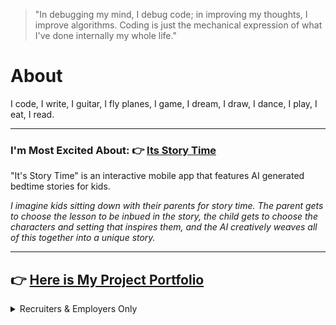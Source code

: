 
> "In debugging my mind, I debug code; in improving my thoughts, I improve algorithms. Coding is just the mechanical expression of what I've done internally my whole life."


# About

I code, I write, I guitar, I fly planes, I game, I dream, I draw, I dance, I play, I eat, I read.

---

### I'm Most Excited About: :point_right: [Its Story Time](https://github.com/xBromsson/bedtime-story)



"It's Story Time" is an interactive mobile app that features AI generated bedtime stories for kids. 

_I imagine kids sitting down with their parents for story time. The parent gets to choose the lesson to be inbued in the story, the child gets to choose the characters and setting that inspires them, and the AI creatively weaves all of this together into a unique story._

---




## :point_right: [Here is My Project Portfolio](https://xbromsson.github.io/portfolio/)


<details>
<summary>Recruiters & Employers Only</summary>

  # Beam Me Up, Scotty.
  
![JrM4](https://github.com/xBromsson/xbromsson/assets/73408796/19c02780-d89e-457d-853d-b02fd9d420f3)
</details>

<!--
**xBromsson/xbromsson** is a ✨ _special_ ✨ repository because its `README.md` (this file) appears on your GitHub profile.

Here are some ideas to get you started:

- 🔭 I’m currently working on ...
- 🌱 I’m currently learning ...
- 👯 I’m looking to collaborate on ...
- 🤔 I’m looking for help with ...
- 💬 Ask me about ...
- 📫 How to reach me: ...
- 😄 Pronouns: ...
- ⚡ Fun fact: ...
-->
